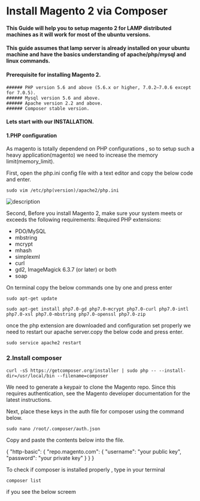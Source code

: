# Install Magento 2 via Composer

#### This Guide will help you to setup magento 2 for LAMP distributed machines as it will work for most of the ubuntu versions.

#### This guide assumes that lamp server is already installed on your ubuntu machine and have the basics understanding of apache/php/mysql and linux commands.

#### Prerequisite for installing Magento 2.
    ###### PHP version 5.6 and above (5.6.x or higher, 7.0.2–7.0.6 except for 7.0.5).
    ###### Mysql version 5.6 and above.
    ###### Apache version 2.2 and above.
    ###### Composer stable version.
    
#### Lets start with our INSTALLATION.

#### 1.PHP configuration
As magento is totally dependend on PHP configurations , so to setup such a heavy application(magento) we need to increase the memory limit(memory_limit).

First, open the php.ini config file with a text editor and copy the below code and enter.

`sudo vim /etc/php(version)/apache2/php.ini`

![description](https://raw.githubusercontent.com/pluralsight/guides/master/images/9f4f2f83-bb24-4458-ba50-00c912695a64.png)


Second, Before you install Magento 2, make sure your system meets or exceeds the following requirements:
Required PHP extensions:

- PDO/MySQL
- mbstring
- mcrypt
- mhash
- simplexml
- curl
- gd2, ImageMagick 6.3.7 (or later) or both
- soap

On terminal copy the below commands one by one and press enter

`sudo apt-get update`

`sudo apt-get install php7.0-gd php7.0-mcrypt php7.0-curl php7.0-intl php7.0-xsl php7.0-mbstring php7.0-openssl php7.0-zip`

once the php extension are downloaded and configuration set properly
we need to restart our apache server.copy the below code and press enter.

`sudo service apache2 restart`

### 2.Install composer

`curl -sS https://getcomposer.org/installer | sudo php -- --install-dir=/usr/local/bin --filename=composer`

We need to generate a keypair to clone the Magento repo. Since this requires authentication, see the Magento developer documentation for the latest instructions.

Next, place these keys in the auth file for composer using the command below.

`sudo nano /root/.composer/auth.json`
	
Copy and paste the contents below into the file.

{
"http-basic": {
      "repo.magento.com": {
         "username": "your public key",
         "password": "your private key"
      }
   }
}	

To check if composer is installed properly , type in your terminal

`composer list`

if you see the below screem


